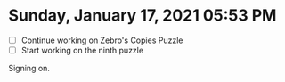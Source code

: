 # Sunday, January 17, 2021 05:53 PM

- [ ] Continue working on Zebro's Copies Puzzle 
- [ ] Start working on the ninth puzzle 

Signing on.
